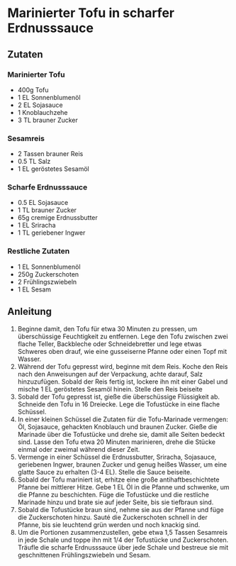 # Marinierter Tofu in scharfer Erdnusssauce
## Zutaten
### Marinierter Tofu
- 400g Tofu
- 1 EL Sonnenblumenöl
- 2 EL Sojasauce
- 1 Knoblauchzehe
- 3 TL brauner Zucker

### Sesamreis
- 2 Tassen brauner Reis
- 0.5 TL Salz
- 1 EL geröstetes Sesamöl

### Scharfe Erdnusssauce
- 0.5 EL Sojasauce
- 1 TL brauner Zucker
- 65g cremige Erdnussbutter
- 1 EL Sriracha
- 1 TL geriebener Ingwer

### Restliche Zutaten
- 1 EL Sonnenblumenöl
- 250g Zuckerschoten
- 2 Frühlingszwiebeln
- 1 EL Sesam

## Anleitung
1. Beginne damit, den Tofu für etwa 30 Minuten zu pressen, um überschüssige Feuchtigkeit zu entfernen. Lege den Tofu zwischen zwei flache Teller, Backbleche oder Schneidebretter und lege etwas Schweres oben drauf, wie eine gusseiserne Pfanne oder einen Topf mit Wasser.
2. Während der Tofu gepresst wird, beginne mit dem Reis. Koche den Reis nach den Anweisungen auf der Verpackung, achte darauf, Salz hinzuzufügen. Sobald der Reis fertig ist, lockere ihn mit einer Gabel und mische 1 EL geröstetes Sesamöl hinein. Stelle den Reis beiseite
3. Sobald der Tofu gepresst ist, gieße die überschüssige Flüssigkeit ab. Schneide den Tofu in 16 Dreiecke. Lege die Tofustücke in eine flache Schüssel.
4. In einer kleinen Schüssel die Zutaten für die Tofu-Marinade vermengen: Öl, Sojasauce, gehackten Knoblauch und braunen Zucker. Gieße die Marinade über die Tofustücke und drehe sie, damit alle Seiten bedeckt sind. Lasse den Tofu etwa 20 Minuten marinieren, drehe die Stücke einmal oder zweimal während dieser Zeit.
5. Vermenge in einer Schüssel die Erdnussbutter, Sriracha, Sojasauce, geriebenen Ingwer, braunen Zucker und genug heißes Wasser, um eine glatte Sauce zu erhalten (3-4 EL). Stelle die Sauce beiseite.
6. Sobald der Tofu mariniert ist, erhitze eine große antihaftbeschichtete Pfanne bei mittlerer Hitze. Gebe 1 EL Öl in die Pfanne und schwenke, um die Pfanne zu beschichten. Füge die Tofustücke und die restliche Marinade hinzu und brate sie auf jeder Seite, bis sie tiefbraun sind.
7. Sobald die Tofustücke braun sind, nehme sie aus der Pfanne und füge die Zuckerschoten hinzu. Sauté die Zuckerschoten schnell in der Pfanne, bis sie leuchtend grün werden und noch knackig sind.
8. Um die Portionen zusammenzustellen, gebe etwa 1,5 Tassen Sesamreis in jede Schale und toppe ihn mit 1/4 der Tofustücke und Zuckerschoten. Träufle die scharfe Erdnusssauce über jede Schale und bestreue sie mit geschnittenen Frühlingszwiebeln und Sesam.
